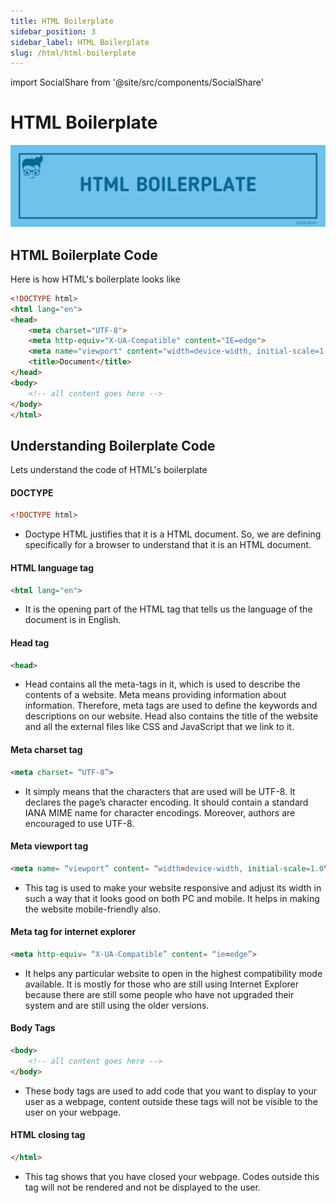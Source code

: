 ```yaml
---
title: HTML Boilerplate
sidebar_position: 3
sidebar_label: HTML Boilerplate
slug: /html/html-boilerplate
---
```


import SocialShare from '@site/src/components/SocialShare'

# HTML Boilerplate

![HTML Boilerplate](../../assets/html/html-boilerplate.png)

## HTML Boilerplate Code

Here is how HTML's boilerplate looks like

```html
<!DOCTYPE html>
<html lang="en">
<head>
    <meta charset="UTF-8">
    <meta http-equiv="X-UA-Compatible" content="IE=edge">
    <meta name="viewport" content="width=device-width, initial-scale=1.0">
    <title>Document</title>
</head>
<body>
    <!-- all content goes here -->
</body>
</html>
```

## Understanding Boilerplate Code

Lets understand the code of HTML's boilerplate

#### DOCTYPE
```html 
<!DOCTYPE html>
```
- Doctype HTML justifies that it is a HTML document. So, we are defining specifically for a browser to understand that it is an HTML document.

#### HTML language tag
```html
<html lang="en">
```
- It is the opening part of the HTML tag that tells us the language of the document is in English.

#### Head tag
```html
<head>
```
- Head contains all the meta-tags in it, which is used to describe the contents of a website. Meta means providing information about information. Therefore, meta tags are used to define the keywords and descriptions on our website. Head also contains the title of the website and all the external files like CSS and JavaScript that we link to it.

#### Meta charset tag
```html
<meta charset= “UTF-8”>
```
- It simply means that the characters that are used will be UTF-8. It declares the page’s character encoding. It should contain a standard IANA MIME name for character encodings. Moreover, authors are encouraged to use UTF-8. 

#### Meta viewport tag
```html
<meta name= “viewport” content= “width=device-width, initial-scale=1.0">
```
- This tag is used to make your website responsive and adjust its width in such a way that it looks good on both PC and mobile. It helps in making the website mobile-friendly also.

#### Meta tag for internet explorer
```html
<meta http-equiv= “X-UA-Compatible” content= “ie=edge”>
```
- It helps any particular website to open in the highest compatibility mode available. It is mostly for those who are still using Internet Explorer because there are still some people who have not upgraded their system and are still using the older versions.

#### Body Tags
```html
<body>
    <!-- all content goes here -->
</body>
```
- These body tags are used to add code that you want to display to your user as a webpage, content outside these tags will not be visible to the user on your webpage.

#### HTML closing tag
```html
</html>
```
- This tag shows that you have closed your webpage. Codes outside this tag will not be rendered and not be displayed to the user.

<SocialShare />
